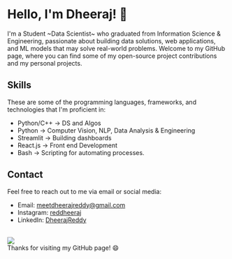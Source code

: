 # Hello, I'm Dheeraj! 👋

I'm a Student ~Data Scientist~ who graduated from Information Science & Engineering, passionate about building data solutions, web applications, and ML models that may solve real-world problems. Welcome to my GitHub page, where you can find some of my open-source project contributions and my personal projects.

<!-- ![Dheeraj's GitHub stats](https://github-readme-stats.vercel.app/api?username=reddheeraj&show_icons=true&theme=radical) <br> -->
<!-- ![Top Langs](https://github-readme-stats.vercel.app/api/top-langs/?username=reddheeraj&layout=compact&hide=html&theme=radical) -->

## Skills

These are some of the programming languages, frameworks, and technologies that I'm proficient in:

- Python/C++ -> DS and Algos
- Python -> Computer Vision, NLP, Data Analysis & Engineering
- Streamlit -> Building dashboards
- React.js -> Front end Development
- Bash -> Scripting for automating processes.

## Contact

Feel free to reach out to me via email or social media:

- Email: meetdheerajreddy@gmail.com
- Instagram: [reddheeraj](https://www.instagram.com/red_dheeraj/)
- LinkedIn: [DheerajReddy](https://www.linkedin.com/in/dheeraj2002reddy/)


<br> ![](https://komarev.com/ghpvc/?username=reddheeraj)<br>
Thanks for visiting my GitHub page! 😄
